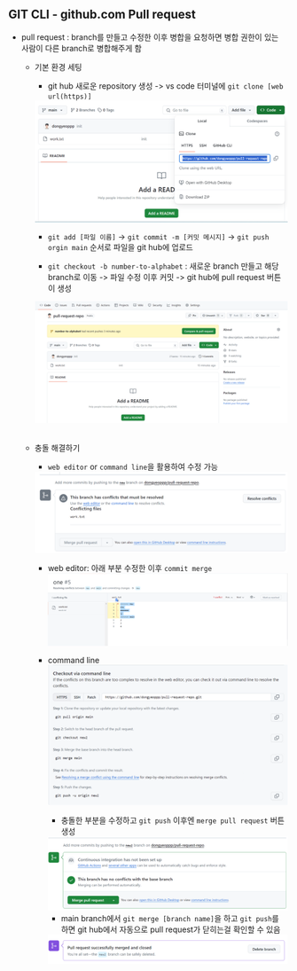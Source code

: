 ## GIT CLI - github.com Pull request  

* pull request : branch를 만들고 수정한 이후 병합을 요청하면 병합 권한이 있는 사람이 다른 branch로 병합해주게 함  
    * 기본 환경 세팅  
        * git hub 새로운 repository 생성 -> vs code 터미널에 ```git clone [web url(https)]```  
        <img src="./img/image36.png">  

        * ```git add [파일 이름]``` -> ```git commit -m [커밋 메시지]``` -> ```git push orgin main``` 순서로 파일을 git hub에 업로드  

        * ```git checkout -b number-to-alphabet``` : 새로운 branch 만들고 해당 branch로 이동  -> 파일 수정 이후 커밋 -> git hub에 pull request 버튼이 생성  
        <img src="./img/image37.png"> 
        <br/><br/> 

    
    * 충돌 해결하기  
        * ```web editor``` or ```command line```을 활용하여 수정 가능  
        <img src="./img/image38.png">

        * web editor: 아래 부분 수정한 이후 ```commit merge```
              <img src="./img/image39.png">
        
        * command line  
            <img src="./img/image40.png">  

            * 충돌한 부분을 수정하고 ```git push``` 이후엔 ```merge pull request``` 버튼 생성  
            <img src="./img/image41.png">  

            * main branch에서 ```git merge [branch name]```을 하고 ```git push```를 하면 git hub에서 자동으로 pull request가 닫히는걸 확인할 수 있음   
            <img src="./img/image42.png">





